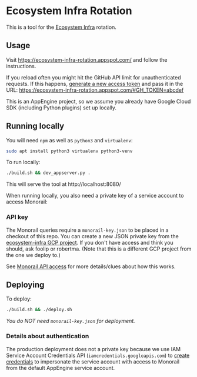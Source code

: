 # Ecosystem Infra Rotation

This is a tool for the [Ecosystem Infra](https://bit.ly/ecosystem-infra) rotation.

## Usage

Visit https://ecosystem-infra-rotation.appspot.com/ and follow the instructions.

If you reload often you might hit the GitHub API limit for unauthenticated requests.
If this happens, [generate a new access token](https://github.com/settings/tokens/new)
and pass it in the URL: https://ecosystem-infra-rotation.appspot.com/#GH_TOKEN=abcdef

This is an AppEngine project, so we assume you already have Google Cloud SDK (including
Python plugins) set up locally.

## Running locally

You will need `npm` as well as `python3` and `virtualenv`:
```bash
sudo apt install python3 virtualenv python3-venv
```

To run locally:
```bash
./build.sh && dev_appserver.py .
```

This will serve the tool at http://localhost:8080/

When running locally, you also need a private key of a service account to access Monorail:

### API key

The Monorail queries require a `monorail-key.json` to be placed in a checkout of this repo.
You can create a new JSON private key from the
[ecosystem-infra GCP project](https://console.cloud.google.com/iam-admin/serviceaccounts/project?project=ecosystem-infra).
If you don't have access and think you should, ask foolip or robertma. (Note
that this is a different GCP project from the one we deploy to.)

See [Monorail API access](https://bugs.chromium.org/p/monorail/issues/detail?id=3234)
for more details/clues about how this works.

## Deploying

To deploy:
```bash
./build.sh && ./deploy.sh
```

*You do NOT need `monorail-key.json` for deployment.*

### Details about authentication

The production deployment does not a private key because we use IAM Service
Account Credentials API (`iamcredentials.googleapis.com`) to
[create credentials](https://cloud.google.com/iam/docs/creating-short-lived-service-account-credentials)
to impersonate the service account with access to Monorail from the default
AppEngine service account.
